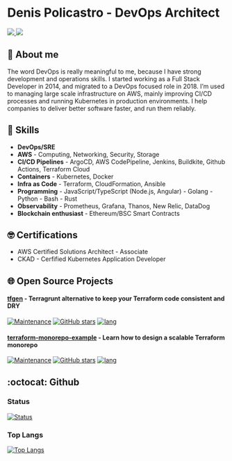 # Denis Policastro - DevOps Architect
<a href= "https://www.linkedin.com/in/dpolicastro/">
  <img src="https://img.shields.io/badge/-LinkedIn-0077B5?style=flat&logo=Linkedin&logoColor=white"/>
</a>
<a href= "mailto:denis.policastro@gmail.com">
  <img src="https://img.shields.io/badge/-Gmail-c14438?style=flat&logo=Gmail&logoColor=white"/>
</a>

## 🧍 About me

The word DevOps is really meaningful to me, because I have strong development and operations skills. I started working as a Full Stack Developer in 2014, and migrated to a DevOps focused role in 2018. I’m used to managing large scale infrastructure on AWS, mainly improving CI/CD processes and running Kubernetes in production environments. I help companies to deliver better software faster, and run them reliably.

## 🥇 Skills

- __DevOps/SRE__
- __AWS__ - Computing, Networking, Security, Storage
- __CI/CD Pipelines__ - ArgoCD, AWS CodePipeline, Jenkins, Buildkite, Github Actions, Terraform Cloud
- __Containers__ - Kubernetes, Docker
- __Infra as Code__ - Terraform, CloudFormation, Ansible
- __Programming__ - JavaScript/TypeScript (Node.js, Angular) - Golang - Python - Bash - Rust
- __Observability__ - Prometheus, Grafana, Thanos, New Relic, DataDog
- __Blockchain enthusiast__ - Ethereum/BSC Smart Contracts

## 🤓 Certifications

- AWS Certified Solutions Architect - Associate
- CKAD - Cerfified Kubernetes Application Developer

## 🌐 Open Source Projects

#### [tfgen](https://github.com/refl3ction/tfgen) - Terragrunt alternative to keep your Terraform code consistent and DRY

[![Maintenance](https://img.shields.io/badge/Maintained%3F-yes-green.svg)](https://github.com/refl3ction/tfgen/graphs/commit-activity)
[![GitHub stars](https://img.shields.io/github/stars/refl3ction/tfgen.svg?style=social&label=Star&maxAge=2592000)](https://github.com/refl3ction/tfgen/stargazers/)
[![lang](https://img.shields.io/github/go-mod/go-version/refl3ction/tfgen.svg)](https://github.com/refl3ction/tfgen)

#### [terraform-monorepo-example](https://github.com/refl3ction/terraform-monorepo-example) - Learn how to design a scalable Terraform monorepo
[![Maintenance](https://img.shields.io/badge/Maintained%3F-yes-green.svg)](https://github.com/refl3ction/terraform-monorepo-example/graphs/commit-activity)
[![GitHub stars](https://img.shields.io/github/stars/refl3ction/terraform-monorepo-example.svg?style=social&label=Star&maxAge=2592000)](https://github.com/refl3ction/terraform-monorepo-example/stargazers/)
[![lang](https://img.shields.io/badge/Terraform-~%3E%201.0.0-blue)](https://github.com/refl3ction/tfgen)

## :octocat: Github

### Status
[![Status](https://github-readme-stats.vercel.app/api?username=refl3ction&count_private=true&show_icons=true&include_all_commits=true&theme=dark)](https://github.com/anuraghazra/github-readme-stats)

### Top Langs
[![Top Langs](https://github-readme-stats.vercel.app/api/top-langs/?username=refl3ction&langs_count=10&layout=compact&theme=dark)](https://github.com/anuraghazra/github-readme-stats)
<!--
**refl3ction/refl3ction** is a ✨ _special_ ✨ repository because its `README.md` (this file) appears on your GitHub profile.

Here are some ideas to get you started:

- 🔭 I’m currently working on ...
- 🌱 I’m currently learning ...
- 👯 I’m looking to collaborate on ...
- 🤔 I’m looking for help with ...
- 💬 Ask me about ...
- 📫 How to reach me: ...
- 😄 Pronouns: ...
- ⚡ Fun fact: ...
-->

